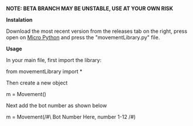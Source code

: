**NOTE: BETA BRANCH MAY BE UNSTABLE, USE AT YOUR OWN RISK**


**Instalation**

Download the most recent version from the releases tab on the right, press open on [Micro Python](https://python.microbit.org/v/3/) and press the "movementLibrary.py" file.

**Usage**

In your main file, first import the library:

from movementLibrary import *

Then create a new object

m = Movement()

Next add the bot number as shown below

m = Movement(/#\ Bot Number Here, number 1-12 /#\)
